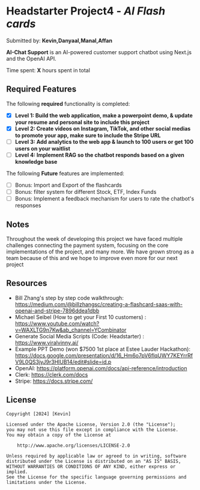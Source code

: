 # Headstarter Project4 - *AI Flash cards*

Submitted by: **Kevin,Danyaal,Manal,Affan**

**AI-Chat Support** is an AI-powered customer support chatbot using Next.js and the OpenAI API.

Time spent: **X** hours spent in total

## Required Features

The following **required** functionality is completed:

- [x] **Level 1: Build the web application, make a powerpoint demo, & update your resume and personal site to include this project**
- [x] **Level 2: Create videos on Instagram, TikTok, and other social medias to promote your app, make sure to include the Stripe URL**
- [ ] **Level 3: Add analytics to the web app & launch to 100 users or get 100 users on your waitlist**
- [ ] **Level 4: Implement RAG so the chatbot responds based on a given knowledge base**

The following **Future** features are implemented:

- [ ] Bonus: Import and Export of the flashcards
- [ ] Bonus: filter system for different Stock, ETF, Index Funds
- [ ] Bonus: Implement a feedback mechanism for users to rate the chatbot's responses

## Notes

Throughout the week of developing this project we have faced multiple challenges connecting the payment system, focusing on the core implementations of the project, and many more. We have grown strong as a team because of this and we hope to improve even more for our next project 

## Resources
- Bill Zhang's step by step code walkthrough: https://medium.com/@billzhangsc/creating-a-flashcard-saas-with-openai-and-stripe-7896ddea1dbb
- Michael Seibel (How to get your First 10 customers) : https://www.youtube.com/watch?v=WAXLTG9n7Kw&ab_channel=YCombinator
- Generate Social Media Scripts (Code: Headstarter) : https://www.viralvinny.ai/
- Example PPT Demo (won $7500 1st place at Estee Lauder Hackathon): https://docs.google.com/presentation/d/16_Hm6o7pV6flqUWY7KEYrrRfV9L0QS3jyJ9r3HlUB14/edit#slide=id.p
- OpenAI: https://platform.openai.com/docs/api-reference/introduction
- Clerk: https://clerk.com/docs
- Stripe: https://docs.stripe.com/
  
## License

    Copyright [2024] [Kevin]

    Licensed under the Apache License, Version 2.0 (the "License");
    you may not use this file except in compliance with the License.
    You may obtain a copy of the License at

        http://www.apache.org/licenses/LICENSE-2.0

    Unless required by applicable law or agreed to in writing, software
    distributed under the License is distributed on an "AS IS" BASIS,
    WITHOUT WARRANTIES OR CONDITIONS OF ANY KIND, either express or implied.
    See the License for the specific language governing permissions and
    limitations under the License.

